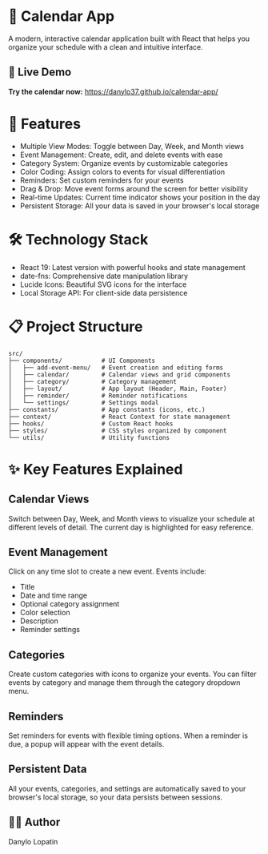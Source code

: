 # 📆 Calendar App
A modern, interactive calendar application built with React that helps you organize your schedule with a clean and intuitive interface.

## 🚀 Live Demo
**Try the calendar now:** https://danylo37.github.io/calendar-app/

# 🌟 Features
- Multiple View Modes: Toggle between Day, Week, and Month views
- Event Management: Create, edit, and delete events with ease
- Category System: Organize events by customizable categories
- Color Coding: Assign colors to events for visual differentiation
- Reminders: Set custom reminders for your events
- Drag & Drop: Move event forms around the screen for better visibility
- Real-time Updates: Current time indicator shows your position in the day
- Persistent Storage: All your data is saved in your browser's local storage

# 🛠️ Technology Stack
- React 19: Latest version with powerful hooks and state management
- date-fns: Comprehensive date manipulation library
- Lucide Icons: Beautiful SVG icons for the interface
- Local Storage API: For client-side data persistence

# 📋 Project Structure
```
src/
├── components/           # UI Components
│   ├── add-event-menu/   # Event creation and editing forms
│   ├── calendar/         # Calendar views and grid components
│   ├── category/         # Category management 
│   ├── layout/           # App layout (Header, Main, Footer)
│   ├── reminder/         # Reminder notifications
│   └── settings/         # Settings modal
├── constants/            # App constants (icons, etc.)
├── context/              # React Context for state management
├── hooks/                # Custom React hooks
├── styles/               # CSS styles organized by component
└── utils/                # Utility functions
```

# ✨ Key Features Explained
## Calendar Views
Switch between Day, Week, and Month views to visualize your schedule at different levels of detail. The current day is highlighted for easy reference.

## Event Management
Click on any time slot to create a new event. Events include:
- Title
- Date and time range
- Optional category assignment
- Color selection
- Description
- Reminder settings

## Categories
Create custom categories with icons to organize your events. You can filter events by category and manage them through the category dropdown menu.

## Reminders
Set reminders for events with flexible timing options. When a reminder is due, a popup will appear with the event details.

## Persistent Data
All your events, categories, and settings are automatically saved to your browser's local storage, so your data persists between sessions.

## 👨‍💻 Author
Danylo Lopatin
